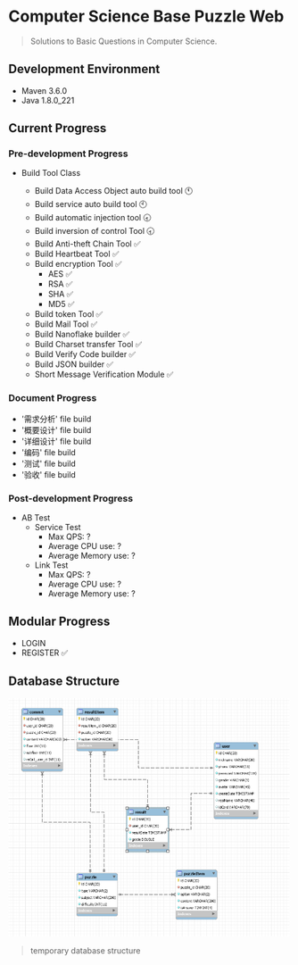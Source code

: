 # Computer Science Base Puzzle Web

> Solutions to Basic Questions in Computer Science.



## Development Environment

* Maven 3.6.0
* Java 1.8.0_221



## Current Progress

### Pre-development Progress

* Build Tool Class

  * Build Data Access Object auto build tool 🕚
  * Build service auto build tool 🕙
  * Build automatic injection tool 🕣
  * Build inversion of control Tool 🕣
  * Build Anti-theft Chain Tool ✅
  * Build Heartbeat Tool ✅
  * Build encryption Tool ✅
    * AES ✅
    * RSA ✅
    * SHA ✅
    * MD5 ✅
  * Build token Tool ✅
  * Build Mail Tool ✅
  * Build Nanoflake builder ✅
  * Build Charset transfer Tool ✅
  * Build Verify Code builder ✅
  * Build JSON builder ✅
  * Short Message Verification Module  ✅
  
  

### Document Progress

* '需求分析' file build
* '概要设计' file build
* '详细设计' file build
* '编码' file build
* '测试' file build
* '验收' file build



### Post-development Progress

* AB Test
  * Service Test
    * Max QPS: ?
    * Average CPU use: ?
    * Average Memory use: ?
  * Link Test
    * Max QPS: ?
    * Average CPU use: ?
    * Average Memory use: ?



## Modular Progress

* LOGIN
* REGISTER ✅



## Database Structure

![数据库结构](./README_PIC/database.png)

> temporary database structure